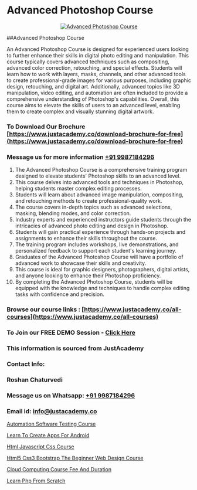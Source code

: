 # Advanced Photoshop Course

<p align="center">
  <a href="https://justacademy.co/course-detail/photoshop-training">
    <img src="https://justacademy.co/storage2/course_image/1676637576_course_image.webp" alt="Advanced Photoshop Course">
  </a>
</p>
##Advanced Photoshop Course

An Advanced Photoshop Course is designed for experienced users looking to further enhance their skills in digital photo editing and manipulation. This course typically covers advanced techniques such as compositing, advanced color correction, retouching, and special effects. Students will learn how to work with layers, masks, channels, and other advanced tools to create professional-grade images for various purposes, including graphic design, retouching, and digital art. Additionally, advanced topics like 3D manipulation, video editing, and automation are often included to provide a comprehensive understanding of Photoshop's capabilities. Overall, this course aims to elevate the skills of users to an advanced level, enabling them to create complex and visually stunning digital artwork.
### To Download Our Brochure [https://www.justacademy.co/download-brochure-for-free](https://www.justacademy.co/download-brochure-for-free)
### Message us for more information [+91 9987184296](https://api.whatsapp.com/send?phone=919987184296)
1) The Advanced Photoshop Course is a comprehensive training program designed to elevate students' Photoshop skills to an advanced level.
2) This course delves into advanced tools and techniques in Photoshop, helping students master complex editing processes.
3) Students will learn about advanced image manipulation, compositing, and retouching methods to create professional-quality work.
4) The course covers in-depth topics such as advanced selections, masking, blending modes, and color correction.
5) Industry experts and experienced instructors guide students through the intricacies of advanced photo editing and design in Photoshop.
6) Students will gain practical experience through hands-on projects and assignments to enhance their skills throughout the course.
7) The training program includes workshops, live demonstrations, and personalized feedback to support each student's learning journey.
8) Graduates of the Advanced Photoshop Course will have a portfolio of advanced work to showcase their skills and creativity.
9) This course is ideal for graphic designers, photographers, digital artists, and anyone looking to enhance their Photoshop proficiency.
10) By completing the Advanced Photoshop Course, students will be equipped with the knowledge and techniques to handle complex editing tasks with confidence and precision.

### Browse our course links : [https://www.justacademy.co/all-courses](https://www.justacademy.co/all-courses) 
### To Join our FREE DEMO Session - [Click Here](https://www.justacademy.co/register-for-course-demo)


### This information is sourced from JustAcademy
### Contact Info:
### Roshan Chaturvedi
### Message us on Whatsapp: [+91 9987184296](https://api.whatsapp.com/send?phone=919987184296)
### Email id: [info@justacademy.co](mailto:info@justacademy.co)
                
[Automation Software Testing Course](https://www.linkedin.com/pulse/automation-software-testing-course-justacademy-thane-ggfyc?trackingId=lsCwE4QKoOwpzogjVfQPvA%3D%3D&lipi=urn%3Ali%3Apage%3Ad_flagship3_company_admin%3B8x4oZRFoSmO4CZ5ThOfedg%3D%3D)

[Learn To Create Apps For Android](https://www.linkedin.com/pulse/learn-create-apps-android-justacademy-ahmedabad-a3ttc/)

[Html Javascript Css Course](https://medium.com/@abhidnya.1068/html-javascript-css-course-11ab6018a86a)

[Html5 Css3 Bootstrap The Beginner Web Design Course](https://medium.com/@mistersumit961/html5-css3-bootstrap-the-beginner-web-design-course-268a8a074fcb)

[Cloud Computing Course Fee And Duration](https://justacademyin.github.io/justacademy/cloud-computing-course-fee-and-duration)

[Learn Php From Scratch](https://justacademyin.github.io/justacademy/learn-php-from-scratch)

